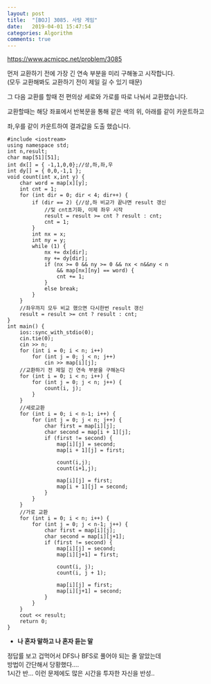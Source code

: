 ```yaml
---
layout: post
title:  "[BOJ] 3085. 사탕 게임"
date:   2019-04-01 15:47:54
categories: Algorithm
comments: true
---
```


https://www.acmicpc.net/problem/3085  


먼저 교환하기 전에 가장 긴 연속 부분을 미리 구해놓고 시작합니다.  
(모두 교환해봐도 교환하기 전이 제일 길 수 있기 때문)  

그 다음 교환를 할때 전 편의상 세로와 가로를 따로 나눠서 교환했습니다.  

교환할때는 해당 좌표에서 반복문을 통해 같은 색의 위, 아래를 같이 카운트하고  

좌,우를 같이 카운트하여 결과값을 도출 했습니다.  

~~~
#include <iostream>
using namespace std;
int n,result;
char map[51][51];
int dx[] = { -1,1,0,0};//상,하,좌,우
int dy[] = { 0,0,-1,1 };
void count(int x,int y) {
    char word = map[x][y];
    int cnt = 1;
    for (int dir = 0; dir < 4; dir++) {
        if (dir == 2) {//상,하 비교가 끝나면 result 갱신
            //및 cnt초기화, 이제 좌우 시작
            result = result >= cnt ? result : cnt;
            cnt = 1;
        }
        int nx = x;
        int ny = y;
        while (1) {
            nx += dx[dir];
            ny += dy[dir];
            if (nx >= 0 && ny >= 0 && nx < n&&ny < n
                && map[nx][ny] == word) {
                cnt += 1;
            }
            else break;
        }
    }
    //좌우까지 모두 비교 했으면 다시한번 result 갱신
    result = result >= cnt ? result : cnt;
}
int main() {
    ios::sync_with_stdio(0);
    cin.tie(0);
    cin >> n;
    for (int i = 0; i < n; i++)
        for (int j = 0; j < n; j++)
            cin >> map[i][j];
    //교환하기 전 제일 긴 연속 부분을 구해논다
    for (int i = 0; i < n; i++) {
        for (int j = 0; j < n; j++) {
            count(i, j);
        }
    }
    //세로교환
    for (int i = 0; i < n-1; i++) {
        for (int j = 0; j < n; j++) {
            char first = map[i][j];
            char second = map[i + 1][j];
            if (first != second) {
                map[i][j] = second;
                map[i + 1][j] = first;
                
                count(i,j);
                count(i+1,j);

                map[i][j] = first;
                map[i + 1][j] = second;
            }
        }
    }
    //가로 교환
    for (int i = 0; i < n; i++) {
        for (int j = 0; j < n-1; j++) {
            char first = map[i][j];
            char second = map[i][j+1];
            if (first != second) {
                map[i][j] = second;
                map[i][j+1] = first;

                count(i, j);
                count(i, j + 1);

                map[i][j] = first;
                map[i][j+1] = second;
            }
        }
    }
    cout << result;
    return 0;
}
~~~




- **나 혼자 말하고 나 혼자 듣는 말**

정답률 보고 겁먹어서 DFS나 BFS로 풀어야 되는 줄 알았는데  
방법이 간단해서 당황했다....  
1시간 반... 이런 문제에도 많은 시간을 투자한 자신을 반성..  

